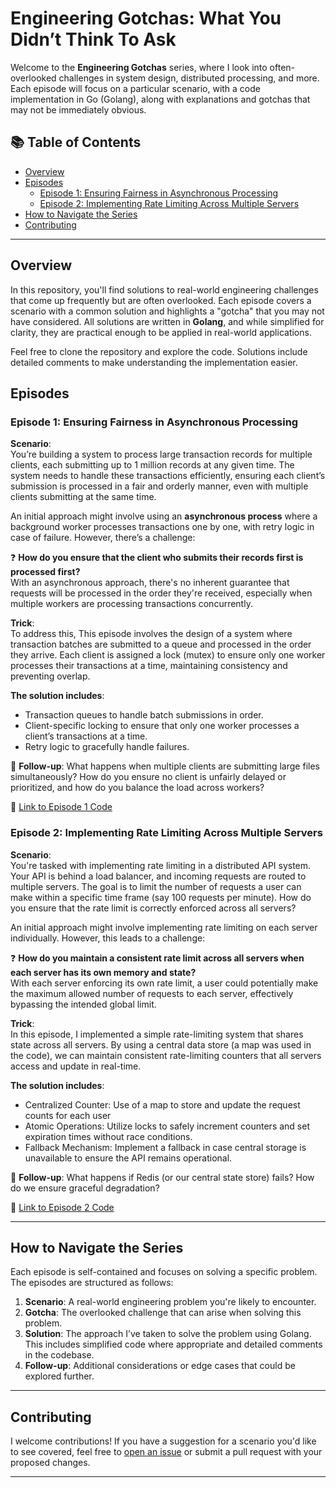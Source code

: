 # Engineering Gotchas: What You Didn’t Think To Ask

Welcome to the **Engineering Gotchas** series, where I look into often-overlooked challenges in system design, distributed processing, and more. Each episode will focus on a particular scenario, with a code implementation in Go (Golang), along with explanations and gotchas that may not be immediately obvious.

## 📚 Table of Contents

- [Overview](#overview)
- [Episodes](#episodes)
  - [Episode 1: Ensuring Fairness in Asynchronous Processing](#episode-1-ensuring-fairness-in-asynchronous-processing)
  - [Episode 2: Implementing Rate Limiting Across Multiple Servers](#episode-2-implementing-rate-limiting-across-multiple-servers)
- [How to Navigate the Series](#how-to-navigate-the-series)
- [Contributing](#contributing)

---

## Overview

In this repository, you'll find solutions to real-world engineering challenges that come up frequently but are often overlooked. Each episode covers a scenario with a common solution and highlights a "gotcha" that you may not have considered. All solutions are written in **Golang**, and while simplified for clarity, they are practical enough to be applied in real-world applications.

Feel free to clone the repository and explore the code. Solutions include detailed comments to make understanding the implementation easier.

## Episodes

### Episode 1: Ensuring Fairness in Asynchronous Processing

**Scenario**:  
You’re building a system to process large transaction records for multiple clients, each submitting up to 1 million records at any given time. The system needs to handle these transactions efficiently, ensuring each client’s submission is processed in a fair and orderly manner, even with multiple clients submitting at the same time.

An initial approach might involve using an **asynchronous process** where a background worker processes transactions one by one, with retry logic in case of failure. However, there’s a challenge:

❓ **How do you ensure that the client who submits their records first is processed first?**  
With an asynchronous approach, there's no inherent guarantee that requests will be processed in the order they're received, especially when multiple workers are processing transactions concurrently.

**Trick**:  
To address this, This episode involves the design of a system where transaction batches are submitted to a queue and processed in the order they arrive. Each client is assigned a lock (mutex) to ensure only one worker processes their transactions at a time, maintaining consistency and preventing overlap.

**The solution includes**:
- Transaction queues to handle batch submissions in order.
- Client-specific locking to ensure that only one worker processes a client’s transactions at a time.
- Retry logic to gracefully handle failures.

🔑 **Follow-up**: What happens when multiple clients are submitting large files simultaneously? How do you ensure no client is unfairly delayed or prioritized, and how do you balance the load across workers?

📂 [Link to Episode 1 Code](./ep1)


### Episode 2: Implementing Rate Limiting Across Multiple Servers

**Scenario**:  
You're tasked with implementing rate limiting in a distributed API system. Your API is behind a load balancer, and incoming requests are routed to multiple servers. The goal is to limit the number of requests a user can make within a specific time frame (say 100 requests per minute). How do you ensure that the rate limit is correctly enforced across all servers?

An initial approach might involve implementing rate limiting on each server individually. However, this leads to a challenge:

❓ **How do you maintain a consistent rate limit across all servers when each server has its own memory and state?**  
With each server enforcing its own rate limit, a user could potentially make the maximum allowed number of requests to each server, effectively bypassing the intended global limit.

**Trick**:  
In this episode, I implemented a simple rate-limiting system that shares state across all servers. By using a central data store (a map was used in the code), we can maintain consistent rate-limiting counters that all servers access and update in real-time.

**The solution includes**:
- Centralized Counter: Use of a map to store and update the request counts for each user
- Atomic Operations: Utilize locks to safely increment counters and set expiration times without race conditions.
- Fallback Mechanism: Implement a fallback in case central storage is unavailable to ensure the API remains operational.

🔑 **Follow-up**: What happens if Redis (or our central state store) fails? How do we ensure graceful degradation?

📂 [Link to Episode 2 Code](./ep2)



---



## How to Navigate the Series

Each episode is self-contained and focuses on solving a specific problem. The episodes are structured as follows:

1. **Scenario**: A real-world engineering problem you're likely to encounter.
2. **Gotcha**: The overlooked challenge that can arise when solving this problem.
3. **Solution**: The approach I’ve taken to solve the problem using Golang. This includes simplified code where appropriate and detailed comments in the codebase.
4. **Follow-up**: Additional considerations or edge cases that could be explored further.


---

## Contributing

I welcome contributions! If you have a suggestion for a scenario you'd like to see covered, feel free to [open an issue](https://github.com/blazingkevin/engineering-gotchas/issues) or submit a pull request with your proposed changes.

---
